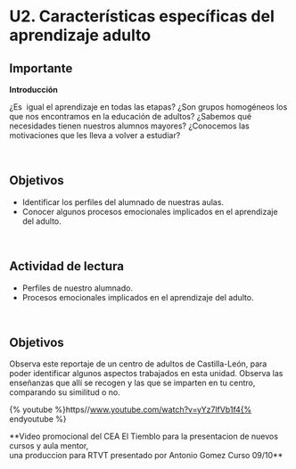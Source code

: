 
# U2. Características específicas del aprendizaje adulto

## Importante

**Introducción**

¿Es  igual el aprendizaje en todas las etapas? ¿Son grupos homogéneos los que nos encontramos en la educación de adultos? ¿Sabemos qué necesidades tienen nuestros alumnos mayores? ¿Conocemos las motivaciones que les lleva a volver a estudiar?

 

## Objetivos

- Identificar los perfiles del alumnado de nuestras aulas.
- Conocer algunos procesos emocionales implicados en el aprendizaje del adulto.

 

## Actividad de lectura

- Perfiles de nuestro alumnado.
- Procesos emocionales implicados en el aprendizaje del adulto.

 

## Objetivos

Observa este reportaje de un centro de adultos de Castilla-León, para poder identificar algunos aspectos trabajados en esta unidad. Observa las enseñanzas que allí se recogen y las que se imparten en tu centro, comparando su similitud o no.

{% youtube %}https//www.youtube.com/watch?v=yYz7lfVb1f4{% endyoutube %}
<td style="text-align: center;">**Video promocional del CEA El Tiemblo para la presentacion de nuevos cursos y aula mentor,<br/>una produccion para RTVT presentado por Antonio Gomez Curso 09/10**</td>
